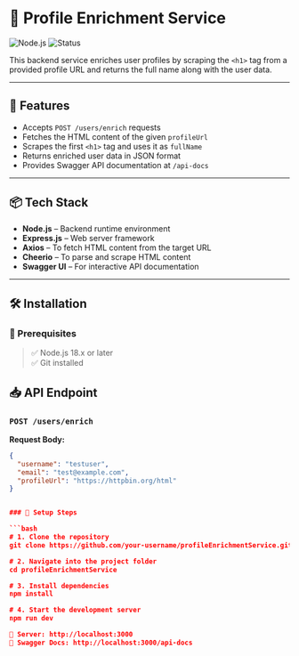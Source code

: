# 🧠 Profile Enrichment Service

![Node.js](https://img.shields.io/badge/Node.js-18.x-brightgreen?logo=node.js&logoColor=white&style=flat-square)
![Status](https://img.shields.io/badge/status-active-success?style=flat-square)

This backend service enriches user profiles by scraping the `<h1>` tag from a provided profile URL and returns the full name along with the user data.

---

## 🚀 Features

- Accepts `POST /users/enrich` requests
- Fetches the HTML content of the given `profileUrl`
- Scrapes the first `<h1>` tag and uses it as `fullName`
- Returns enriched user data in JSON format
- Provides Swagger API documentation at `/api-docs`

---

## 📦 Tech Stack

- **Node.js** – Backend runtime environment
- **Express.js** – Web server framework
- **Axios** – To fetch HTML content from the target URL
- **Cheerio** – To parse and scrape HTML content
- **Swagger UI** – For interactive API documentation

---

## 🛠️ Installation

### 📁 Prerequisites

> ✅ Node.js 18.x or later  
> ✅ Git installed


## 📥 API Endpoint

### `POST /users/enrich`

**Request Body:**

```json
{
  "username": "testuser",
  "email": "test@example.com",
  "profileUrl": "https://httpbin.org/html"
}


### 🔧 Setup Steps

```bash
# 1. Clone the repository
git clone https://github.com/your-username/profileEnrichmentService.git

# 2. Navigate into the project folder
cd profileEnrichmentService

# 3. Install dependencies
npm install

# 4. Start the development server
npm run dev

🔗 Server: http://localhost:3000
📄 Swagger Docs: http://localhost:3000/api-docs

